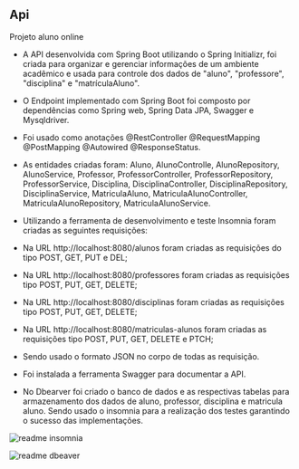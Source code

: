 ## Api

Projeto aluno online

* A API desenvolvida com Spring Boot utilizando o Spring Initializr, foi criada para organizar e gerenciar informações de um ambiente acadêmico e usada para controle dos dados de "aluno", "professore", "disciplina" e "matrículaAluno".

* O Endpoint implementado com Spring Boot foi composto por dependências como Spring web, Spring Data JPA, Swagger e Mysqldriver.

* Foi usado como anotações @RestController @RequestMapping @PostMapping @Autowired @ResponseStatus.

* As entidades criadas foram: Aluno, AlunoControlle, AlunoRepository, AlunoService, Professor, ProfessorController, ProfessorRepository, ProfessorService, Disciplina, DisciplinaController, DisciplinaRepository, DisciplinaService, MatriculaAluno, MatriculaAlunoController, MatriculaAlunoRepository, MatriculaAlunoService.

* Utilizando a ferramenta de desenvolvimento e teste Insomnia foram criadas as seguintes requisições:

- Na URL http://localhost:8080/alunos foram criadas as requisições do tipo POST, GET, PUT e DEL;

- Na URL http://localhost:8080/professores foram criadas as requisições tipo POST, PUT, GET, DELETE;

- Na URL http://localhost:8080/disciplinas foram criadas as requisições tipo POST, PUT, GET, DELETE;

- Na URL http://localhost:8080/matriculas-alunos foram criadas as requisições tipo POST, PUT, GET, DELETE e PTCH;

- Sendo usado o formato JSON no corpo de todas as requisição.

* Foi instalada a ferramenta Swagger para documentar a API.

* No Dbearver foi criado o banco de dados e as respectivas tabelas para armazenamento dos dados de aluno, professor, disciplina e matricula aluno. Sendo usado o insomnia para a realização dos testes garantindo o sucesso das implementações.



![readme insomnia](https://github.com/user-attachments/assets/1211fd04-8870-46ef-b769-a41934fb7790)






![readme dbeaver](https://github.com/user-attachments/assets/e57b158f-f82d-4aaa-915d-b79388a7d841)

